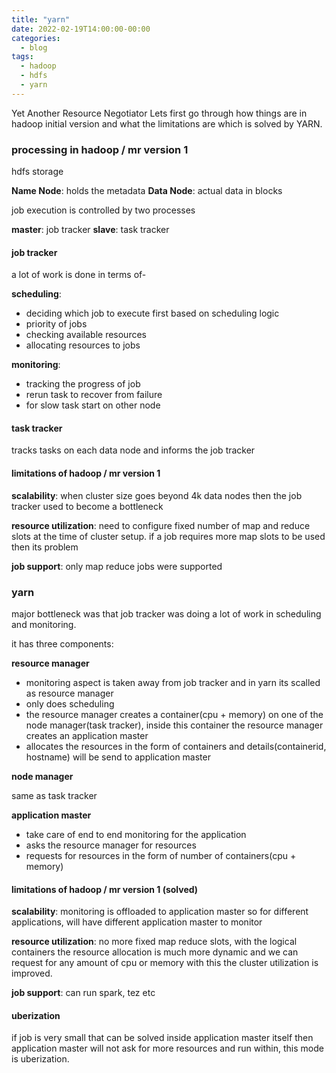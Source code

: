 ```yaml
---
title: "yarn"
date: 2022-02-19T14:00:00-00:00
categories:
  - blog
tags:
  - hadoop
  - hdfs
  - yarn
---
```


Yet Another Resource Negotiator
Lets first go through how things are in hadoop initial version and what the limitations are which is solved by YARN.

### processing in hadoop / mr version 1

hdfs storage

**Name Node**: holds the metadata
**Data Node**: actual data in blocks

job execution is controlled by two processes

**master**: job tracker
**slave**: task tracker

#### job tracker

a lot of work is done in terms of-

**scheduling**: 

* deciding which job to execute first based on scheduling logic
* priority of jobs
* checking available resources
* allocating resources to jobs

**monitoring**:

* tracking the progress of job
* rerun task to recover from failure
* for slow task start on other node

#### task tracker

tracks tasks on each data node and informs the job tracker


#### limitations of hadoop / mr version 1

**scalability**: when cluster size goes beyond 4k data nodes then the job tracker used to become a bottleneck

**resource utilization**: need to configure fixed number of map and reduce slots at the time of cluster setup. if a job requires more map slots to be used then its problem

**job support**: only map reduce jobs were supported


### yarn

major bottleneck was that job tracker was doing a lot of work in scheduling and monitoring.

it has three components:

**resource manager**

* monitoring aspect is taken away from job tracker and in yarn its scalled as resource manager
* only does scheduling
* the resource manager creates a container(cpu + memory) on one of the node manager(task tracker), inside this container the resource manager creates an application master
* allocates the resources in the form of containers and details(containerid, hostname) will be send to application master

**node manager**

same as task tracker

**application master**

* take care of end to end monitoring for the application
* asks the resource manager for resources
* requests for resources in the form of number of containers(cpu + memory)

#### limitations of hadoop / mr version 1 (solved)

**scalability**: monitoring is offloaded to application master so for different applications, will have different application master to monitor

**resource utilization**: no more fixed map reduce slots, with the logical containers the resource allocation is much more dynamic and we can request for any amount of cpu or memory with this the cluster utilization is improved.

**job support**: can run spark, tez etc

#### uberization

if job is very small that can be solved inside application master itself then application master will not ask for more resources and run within, this mode is uberization.
